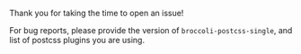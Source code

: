 Thank you for taking the time to open an issue!

For bug reports, please provide the version of `broccoli-postcss-single`, and list of postcss plugins you are using.
